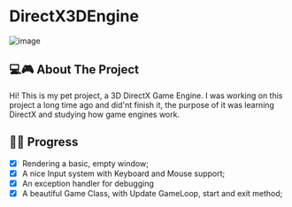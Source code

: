 # DirectX3DEngine

![image](https://github.com/Gatix1/DirectX3DEngine/assets/69309461/871550d3-3512-4c89-be90-97391085cb8f)

## 💻🎮 About The Project

Hi! This is my pet project, a 3D DirectX Game Engine. I was working on this project a long time ago and did'nt finish it,
the purpose of it was learning DirectX and studying how game engines work.

## 📓📑 Progress

- [x] Rendering a basic, empty window;
- [x] A nice Input system with Keyboard and Mouse support;
- [x] An exception handler for debugging
- [x] A beautiful Game Class, with Update GameLoop, start and exit method;
